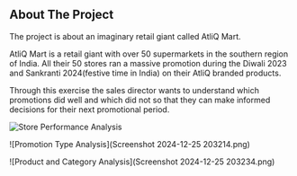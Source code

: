 ## About The Project
The project is about an imaginary retail giant called AtliQ Mart.

AtliQ Mart is a retail giant with over 50 supermarkets in the southern region of India. All their 50 stores ran a massive promotion during the Diwali 2023 and Sankranti 2024(festive time in India) on their AtliQ branded products.

Through this exercise the sales director wants to understand which promotions did well and which did not so that they can make informed decisions for their next promotional period.

![Store Performance Analysis]((https://github.com/surbhiyadav26/Atliq_Retail_Insights/blob/main/Screenshot%202024-12-25%20203155.png?raw=true))

![Promotion Type Analysis](Screenshot 2024-12-25 203214.png)

![Product and Category Analysis](Screenshot 2024-12-25 203234.png)
